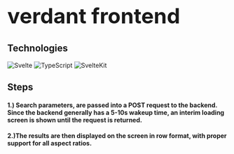<h1 style="font-size: 48px">verdant frontend</h1>

## Technologies
![Svelte](https://img.shields.io/badge/Svelte-FF3E00?style=for-the-badge&logo=svelte&logoColor=white)
![TypeScript](https://img.shields.io/badge/TypeScript-3178C6?style=for-the-badge&logo=typescript&logoColor=white)
![SvelteKit](https://img.shields.io/badge/SvelteKit-000000?style=for-the-badge&logo=svelte&logoColor=white)

## Steps
<h4>1.) Search parameters, are passed into a POST request to the backend. Since the backend generally has a 5-10s wakeup time, an interim loading screen is shown until the request is returned.</h4>

<h4>2.)The results are then displayed on the screen in row format, with proper support for all aspect ratios. </h4>


